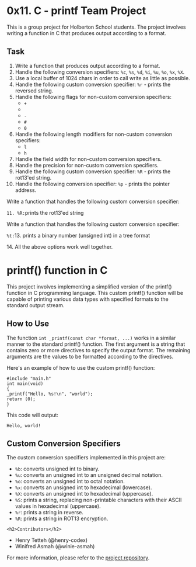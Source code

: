 
<!DOCTYPE html>
<html>
  <head>
    
  </head>
  <body>
    <h1>0x11. C - printf Team Project</h1>
    <p>This is a group project for Holberton School students. The project involves writing a function in C that produces output according to a format.</p>
    <h2>Task</h2>
    <ol>
      <li>Write a function that produces output according to a format.</li>
      <li>Handle the following conversion specifiers: <code>%c</code>, <code>%s</code>, <code>%d</code>, <code>%i</code>, <code>%u</code>, <code>%o</code>, <code>%x</code>, <code>%X</code>.</li>
      <li>Use a local buffer of 1024 chars in order to call write as little as possible.</li>
      <li>Handle the following custom conversion specifier: <code>%r</code> - prints the reversed string.</li>
      <li>Handle the following flags for non-custom conversion specifiers:<ul>
          <li><code>+</code></li>
          <li><code> </code></li>
          <li><code>-</code></li>
          <li><code>#</code></li>
          <li><code>0</code></li>
        </ul></li>
      <li>Handle the following length modifiers for non-custom conversion specifiers:<ul>
          <li><code>l</code></li>
          <li><code>h</code></li>
        </ul></li>
      <li>Handle the field width for non-custom conversion specifiers.</li>
      <li>Handle the precision for non-custom conversion specifiers.</li>
      <li>Handle the following custom conversion specifier: <code>%R</code> - prints the rot13'ed string.</li>
      <li>Handle the following conversion specifier: <code>%p</code> - prints the pointer address.</li>
    </ol><p>Write a function that handles the following custom conversion specifier:</p>
<p><code>11. %R:</code>prints the rot13'ed string</p>
<p>Write a function that handles the following custom conversion specifier:</p>
<p><code>%t:</code>13.  prints a binary number (unsigned int) in a tree format</p>
<p>14. All the above options work well together.</p><h1>printf() function in C</h1>
    <p>This project involves implementing a simplified version of the printf() function in C programming language. This custom printf() function will be capable of printing various data types with specified formats to the standard output stream.</p>
    <h2>How to Use</h2>
    <p>The function <code>int _printf(const char *format, ...)</code> works in a similar manner to the standard printf() function. The first argument is a string that contains zero or more directives to specify the output format. The remaining arguments are the values to be formatted according to the directives.</p>
    <p>Here's an example of how to use the custom printf() function:</p>
    <pre><code>#include "main.h"
int main(void)
{
_printf("Hello, %s!\n", "world");
return (0);
}</code></pre>
<p>This code will output:</p>
<pre><code>Hello, world!</code></pre>
<h2>Custom Conversion Specifiers</h2>
<p>The custom conversion specifiers implemented in this project are:</p>
<ul>
<li><code>%b</code>: converts unsigned int to binary.</li>
<li><code>%u</code>: converts an unsigned int to an unsigned decimal notation.</li>
<li><code>%o</code>: converts an unsigned int to octal notation.</li>
<li><code>%x</code>: converts an unsigned int to hexadecimal (lowercase).</li>
<li><code>%X</code>: converts an unsigned int to hexadecimal (uppercase).</li>
<li><code>%S</code>: prints a string, replacing non-printable characters with their ASCII values in hexadecimal (uppercase).</li>
<li><code>%r</code>: prints a string in reverse.</li>
<li><code>%R</code>: prints a string in ROT13 encryption.</li>
</ul>
    
    <h2>Contributors</h2>
<ul>
  <li>Henry Tetteh (@henry-codex)</li>
  <li>Winifred Asmah (@winie-asmah)</li>
</ul>

<p>For more information, please refer to the <a href="https://github.com/henry-codex/printf">project repository</a>.</p>
  </body>
</html>




